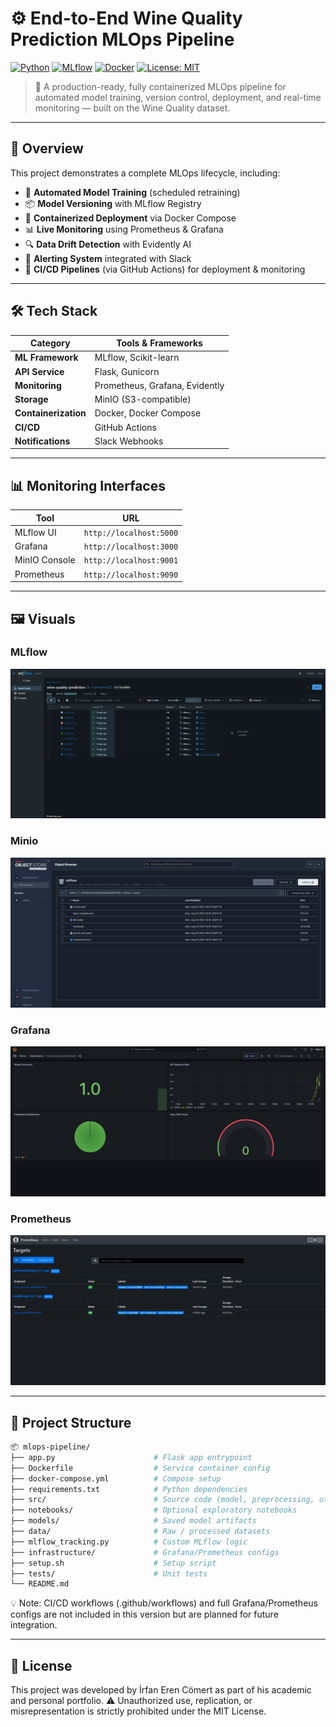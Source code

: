 # ⚙️ End-to-End Wine Quality Prediction MLOps Pipeline

[![Python](https://img.shields.io/badge/Python-3.9%2B-blue)](https://python.org)
[![MLflow](https://img.shields.io/badge/MLflow-2.10%2B-orange)](https://mlflow.org)
[![Docker](https://img.shields.io/badge/Docker-20.10%2B-blue)](https://docker.com)
[![License: MIT](https://img.shields.io/badge/License-MIT-yellow.svg)](LICENSE)

> 🎯 A production-ready, fully containerized MLOps pipeline for automated model training, version control, deployment, and real-time monitoring — built on the Wine Quality dataset.

---

## 🚀 Overview

This project demonstrates a complete MLOps lifecycle, including:

- 🔁 **Automated Model Training** (scheduled retraining)
- 📦 **Model Versioning** with MLflow Registry
- 🐳 **Containerized Deployment** via Docker Compose
- 📊 **Live Monitoring** using Prometheus & Grafana
- 🔍 **Data Drift Detection** with Evidently AI
- 🚨 **Alerting System** integrated with Slack
- 🔧 **CI/CD Pipelines** (via GitHub Actions) for deployment & monitoring

---

## 🛠️ Tech Stack

| Category        | Tools & Frameworks                       |
|----------------|------------------------------------------|
| **ML Framework**  | MLflow, Scikit-learn                   |
| **API Service**   | Flask, Gunicorn                        |
| **Monitoring**    | Prometheus, Grafana, Evidently         |
| **Storage**       | MinIO (S3-compatible)                  |
| **Containerization** | Docker, Docker Compose             |
| **CI/CD**         | GitHub Actions                         |
| **Notifications** | Slack Webhooks                         |

---

## 📊 Monitoring Interfaces

| Tool         | URL                             |
|--------------|----------------------------------|
| MLflow UI    | `http://localhost:5000`         |
| Grafana      | `http://localhost:3000`         |
| MinIO Console| `http://localhost:9001`         |
| Prometheus   | `http://localhost:9090`         |

---

## 🖼️ Visuals
### MLflow 
![MLflow Preview](assets/mlflow.png)
### Minio 
![Minio Preview](assets/minio.png)
### Grafana 
![Grafana Preview](assets/grafana.png)
### Prometheus 
![Prometheus Preview](assets/prometheus.png)

---

## 📂 Project Structure

```bash
📦 mlops-pipeline/
├── app.py                      # Flask app entrypoint
├── Dockerfile                  # Service container config
├── docker-compose.yml          # Compose setup
├── requirements.txt            # Python dependencies
├── src/                        # Source code (model, preprocessing, utils)
├── notebooks/                  # Optional exploratory notebooks
├── models/                     # Saved model artifacts
├── data/                       # Raw / processed datasets
├── mlflow_tracking.py          # Custom MLflow logic
├── infrastructure/             # Grafana/Prometheus configs
├── setup.sh                    # Setup script
├── tests/                      # Unit tests
└── README.md
```
💡 Note: CI/CD workflows (.github/workflows) and full Grafana/Prometheus configs are not included in this version but are planned for future integration.

---

## 📝 License

This project was developed by İrfan Eren Cömert as part of his academic and personal portfolio.
⚠️ Unauthorized use, replication, or misrepresentation is strictly prohibited under the MIT License.
